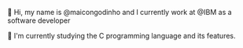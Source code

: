 👋 Hi, my name is @maicongodinho and I currently work at @IBM as a software developer

📙 I'm currently studying the C programming language and its features.

<!---
maicongodinho/maicongodinho is a ✨ special ✨ repository because its `README.md` (this file) appears on your GitHub profile.
You can click the Preview link to take a look at your changes.
--->
